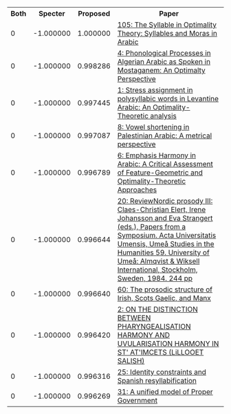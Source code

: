 <html><table><tr>
<th>Both</th>
<th>Specter</th>
<th>Proposed</th>
<th>Paper</th>
</tr>
<tr>
<td>0</td>
<td>-1.000000</td>
<td>1.000000</td>
<td><a href="https://www.semanticscholar.org/paper/bba7b53594556bef20d41bcfedeb154c66748142">105: The Syllable in Optimality Theory: Syllables and Moras in Arabic</a></td>
</tr>
<tr>
<td>0</td>
<td>-1.000000</td>
<td>0.998286</td>
<td><a href="https://www.semanticscholar.org/paper/b1dbd136a5cdfd3832ac238f7958558c0e506965">4: Phonological Processes in Algerian Arabic as Spoken in Mostaganem: An Optimalty Perspective</a></td>
</tr>
<tr>
<td>0</td>
<td>-1.000000</td>
<td>0.997445</td>
<td><a href="https://www.semanticscholar.org/paper/eb4a78edc59c7c190ee8062efe93d82379cff279">1: Stress assignment in polysyllabic words in Levantine Arabic: An Optimality-Theoretic analysis</a></td>
</tr>
<tr>
<td>0</td>
<td>-1.000000</td>
<td>0.997087</td>
<td><a href="https://www.semanticscholar.org/paper/e7ca1f978d683f99d6c87eab3d81117654026100">8: Vowel shortening in Palestinian Arabic: A metrical perspective</a></td>
</tr>
<tr>
<td>0</td>
<td>-1.000000</td>
<td>0.996789</td>
<td><a href="https://www.semanticscholar.org/paper/1082dbf60d52d4630ef41d1d8477e58afed0ce8b">6: Emphasis Harmony in Arabic: A Critical Assessment of Feature-Geometric and Optimality-Theoretic Approaches</a></td>
</tr>
<tr>
<td>0</td>
<td>-1.000000</td>
<td>0.996644</td>
<td><a href="https://www.semanticscholar.org/paper/b294b7ce9f1f46481cb138a060f0bf217134ee77">20: ReviewNordic prosody III: Claes-Christian Elert, Irene Johansson and Eva Strangert (eds.), Papers from a Symposium. Acta Universitatis Umensis, Umeå Studies in the Humanities 59. University of Umeå: Almqvist & Wiksell International, Stockholm, Sweden, 1984. 244 pp</a></td>
</tr>
<tr>
<td>0</td>
<td>-1.000000</td>
<td>0.996640</td>
<td><a href="https://www.semanticscholar.org/paper/5c35e484a1722d2c6c9e4c97be7b2cbd60ac35a2">60: The prosodic structure of Irish, Scots Gaelic, and Manx</a></td>
</tr>
<tr>
<td>0</td>
<td>-1.000000</td>
<td>0.996420</td>
<td><a href="https://www.semanticscholar.org/paper/3410e91a6992013ba30d689a4bfaafe59c0d98f9">2: ON THE DISTINCTION BETWEEN PHARYNGEALISATION HARMONY AND UVULARISATION HARMONY IN ST' AT'IMCETS (LiLLOOET SALISH)</a></td>
</tr>
<tr>
<td>0</td>
<td>-1.000000</td>
<td>0.996316</td>
<td><a href="https://www.semanticscholar.org/paper/c70c79fb52f588d365c4bc7e2306cb210ec78d6d">25: Identity constraints and Spanish resyllabification</a></td>
</tr>
<tr>
<td>0</td>
<td>-1.000000</td>
<td>0.996269</td>
<td><a href="https://www.semanticscholar.org/paper/4d1fce5d5b6473cff1e20d4e11f2dbf55df3c7dd">31: A unified model of Proper Government</a></td>
</tr>
</table></html>
